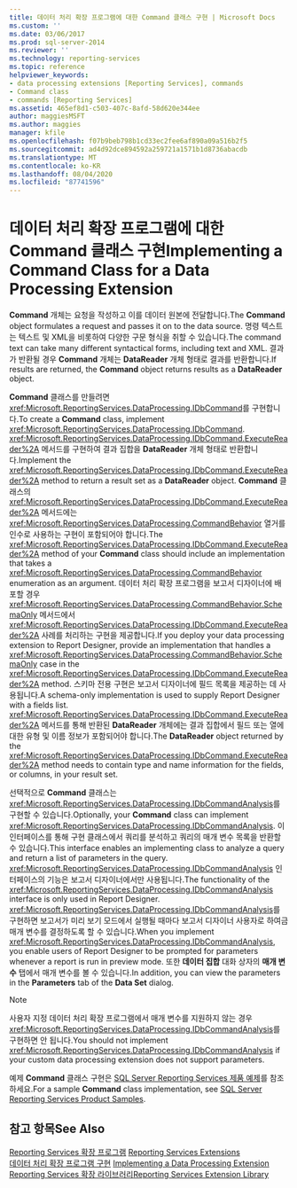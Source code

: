 ```yaml
---
title: 데이터 처리 확장 프로그램에 대한 Command 클래스 구현 | Microsoft Docs
ms.custom: ''
ms.date: 03/06/2017
ms.prod: sql-server-2014
ms.reviewer: ''
ms.technology: reporting-services
ms.topic: reference
helpviewer_keywords:
- data processing extensions [Reporting Services], commands
- Command class
- commands [Reporting Services]
ms.assetid: 465ef8d1-c503-407c-8afd-58d620e344ee
author: maggiesMSFT
ms.author: maggies
manager: kfile
ms.openlocfilehash: f07b9beb798b1cd33ec2fee6af890a09a516b2f5
ms.sourcegitcommit: ad4d92dce894592a259721a1571b1d8736abacdb
ms.translationtype: MT
ms.contentlocale: ko-KR
ms.lasthandoff: 08/04/2020
ms.locfileid: "87741596"
---
```

# <a name="implementing-a-command-class-for-a-data-processing-extension"></a><span data-ttu-id="fea7b-102">데이터 처리 확장 프로그램에 대한 Command 클래스 구현</span><span class="sxs-lookup"><span data-stu-id="fea7b-102">Implementing a Command Class for a Data Processing Extension</span></span>
  <span data-ttu-id="fea7b-103">**Command** 개체는 요청을 작성하고 이를 데이터 원본에 전달합니다.</span><span class="sxs-lookup"><span data-stu-id="fea7b-103">The **Command** object formulates a request and passes it on to the data source.</span></span> <span data-ttu-id="fea7b-104">명령 텍스트는 텍스트 및 XML을 비롯하여 다양한 구문 형식을 취할 수 있습니다.</span><span class="sxs-lookup"><span data-stu-id="fea7b-104">The command text can take many different syntactical forms, including text and XML.</span></span> <span data-ttu-id="fea7b-105">결과가 반환될 경우 **Command** 개체는 **DataReader** 개체 형태로 결과를 반환합니다.</span><span class="sxs-lookup"><span data-stu-id="fea7b-105">If results are returned, the **Command** object returns results as a **DataReader** object.</span></span>  
  
 <span data-ttu-id="fea7b-106">**Command** 클래스를 만들려면 <xref:Microsoft.ReportingServices.DataProcessing.IDbCommand>를 구현합니다.</span><span class="sxs-lookup"><span data-stu-id="fea7b-106">To create a **Command** class, implement <xref:Microsoft.ReportingServices.DataProcessing.IDbCommand>.</span></span> <span data-ttu-id="fea7b-107"><xref:Microsoft.ReportingServices.DataProcessing.IDbCommand.ExecuteReader%2A> 메서드를 구현하여 결과 집합을 **DataReader** 개체 형태로 반환합니다.</span><span class="sxs-lookup"><span data-stu-id="fea7b-107">Implement the <xref:Microsoft.ReportingServices.DataProcessing.IDbCommand.ExecuteReader%2A> method to return a result set as a **DataReader** object.</span></span> <span data-ttu-id="fea7b-108">**Command** 클래스의 <xref:Microsoft.ReportingServices.DataProcessing.IDbCommand.ExecuteReader%2A> 메서드에는 <xref:Microsoft.ReportingServices.DataProcessing.CommandBehavior> 열거를 인수로 사용하는 구현이 포함되어야 합니다.</span><span class="sxs-lookup"><span data-stu-id="fea7b-108">The <xref:Microsoft.ReportingServices.DataProcessing.IDbCommand.ExecuteReader%2A> method of your **Command** class should include an implementation that takes a <xref:Microsoft.ReportingServices.DataProcessing.CommandBehavior> enumeration as an argument.</span></span> <span data-ttu-id="fea7b-109">데이터 처리 확장 프로그램을 보고서 디자이너에 배포할 경우 <xref:Microsoft.ReportingServices.DataProcessing.CommandBehavior.SchemaOnly> 메서드에서 <xref:Microsoft.ReportingServices.DataProcessing.IDbCommand.ExecuteReader%2A> 사례를 처리하는 구현을 제공합니다.</span><span class="sxs-lookup"><span data-stu-id="fea7b-109">If you deploy your data processing extension to Report Designer, provide an implementation that handles a <xref:Microsoft.ReportingServices.DataProcessing.CommandBehavior.SchemaOnly> case in the <xref:Microsoft.ReportingServices.DataProcessing.IDbCommand.ExecuteReader%2A> method.</span></span> <span data-ttu-id="fea7b-110">스키마 전용 구현은 보고서 디자이너에 필드 목록을 제공하는 데 사용됩니다.</span><span class="sxs-lookup"><span data-stu-id="fea7b-110">A schema-only implementation is used to supply Report Designer with a fields list.</span></span> <span data-ttu-id="fea7b-111"><xref:Microsoft.ReportingServices.DataProcessing.IDbCommand.ExecuteReader%2A> 메서드를 통해 반환된 **DataReader** 개체에는 결과 집합에서 필드 또는 열에 대한 유형 및 이름 정보가 포함되어야 합니다.</span><span class="sxs-lookup"><span data-stu-id="fea7b-111">The **DataReader** object returned by the <xref:Microsoft.ReportingServices.DataProcessing.IDbCommand.ExecuteReader%2A> method needs to contain type and name information for the fields, or columns, in your result set.</span></span>  
  
 <span data-ttu-id="fea7b-112">선택적으로 **Command** 클래스는 <xref:Microsoft.ReportingServices.DataProcessing.IDbCommandAnalysis>를 구현할 수 있습니다.</span><span class="sxs-lookup"><span data-stu-id="fea7b-112">Optionally, your **Command** class can implement <xref:Microsoft.ReportingServices.DataProcessing.IDbCommandAnalysis>.</span></span> <span data-ttu-id="fea7b-113">이 인터페이스를 통해 구현 클래스에서 쿼리를 분석하고 쿼리의 매개 변수 목록을 반환할 수 있습니다.</span><span class="sxs-lookup"><span data-stu-id="fea7b-113">This interface enables an implementing class to analyze a query and return a list of parameters in the query.</span></span> <span data-ttu-id="fea7b-114"><xref:Microsoft.ReportingServices.DataProcessing.IDbCommandAnalysis> 인터페이스의 기능은 보고서 디자이너에서만 사용됩니다.</span><span class="sxs-lookup"><span data-stu-id="fea7b-114">The functionality of the <xref:Microsoft.ReportingServices.DataProcessing.IDbCommandAnalysis> interface is only used in Report Designer.</span></span> <span data-ttu-id="fea7b-115"><xref:Microsoft.ReportingServices.DataProcessing.IDbCommandAnalysis>를 구현하면 보고서가 미리 보기 모드에서 실행될 때마다 보고서 디자이너 사용자로 하여금 매개 변수를 결정하도록 할 수 있습니다.</span><span class="sxs-lookup"><span data-stu-id="fea7b-115">When you implement <xref:Microsoft.ReportingServices.DataProcessing.IDbCommandAnalysis>, you enable users of Report Designer to be prompted for parameters whenever a report is run in preview mode.</span></span> <span data-ttu-id="fea7b-116">또한 **데이터 집합** 대화 상자의 **매개 변수** 탭에서 매개 변수를 볼 수 있습니다.</span><span class="sxs-lookup"><span data-stu-id="fea7b-116">In addition, you can view the parameters in the **Parameters** tab of the **Data Set** dialog.</span></span>  
  
> [!NOTE]  
>  <span data-ttu-id="fea7b-117">사용자 지정 데이터 처리 확장 프로그램에서 매개 변수를 지원하지 않는 경우 <xref:Microsoft.ReportingServices.DataProcessing.IDbCommandAnalysis>를 구현하면 안 됩니다.</span><span class="sxs-lookup"><span data-stu-id="fea7b-117">You should not implement <xref:Microsoft.ReportingServices.DataProcessing.IDbCommandAnalysis> if your custom data processing extension does not support parameters.</span></span>  
  
 <span data-ttu-id="fea7b-118">예제 **Command** 클래스 구현은 [SQL Server Reporting Services 제품 예제](https://go.microsoft.com/fwlink/?LinkId=177889)를 참조하세요.</span><span class="sxs-lookup"><span data-stu-id="fea7b-118">For a sample **Command** class implementation, see [SQL Server Reporting Services Product Samples](https://go.microsoft.com/fwlink/?LinkId=177889).</span></span>  
  
## <a name="see-also"></a><span data-ttu-id="fea7b-119">참고 항목</span><span class="sxs-lookup"><span data-stu-id="fea7b-119">See Also</span></span>  
 <span data-ttu-id="fea7b-120">[Reporting Services 확장 프로그램](../reporting-services-extensions.md) </span><span class="sxs-lookup"><span data-stu-id="fea7b-120">[Reporting Services Extensions](../reporting-services-extensions.md) </span></span>  
 <span data-ttu-id="fea7b-121">[데이터 처리 확장 프로그램 구현](implementing-a-data-processing-extension.md) </span><span class="sxs-lookup"><span data-stu-id="fea7b-121">[Implementing a Data Processing Extension](implementing-a-data-processing-extension.md) </span></span>  
 [<span data-ttu-id="fea7b-122">Reporting Services 확장 라이브러리</span><span class="sxs-lookup"><span data-stu-id="fea7b-122">Reporting Services Extension Library</span></span>](../reporting-services-extension-library.md)  
  
  
